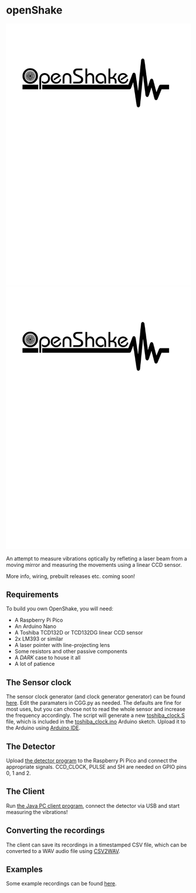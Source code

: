 # openShake
![Alt text](./Logo_OpenShake.svg)
<img src="./Logo_OpenShake.svg">

An attempt to measure vibrations optically by refleting a laser beam from a moving mirror and measuring the movements using a linear CCD sensor.

More info, wiring, prebuilt releases etc. coming soon!

## Requirements
To build you own OpenShake, you will need:
+ A Raspberry Pi Pico
+ An Arduino Nano
+ A Toshiba TCD132D or TCD132DG linear CCD sensor
+ 2x LM393 or similar
+ A laser pointer with line-projecting lens
+ Some resistors and other passive components
+ A *DARK* case to house it all
+ A lot of patience

## The Sensor clock
The sensor clock generator (and clock generator generator) can be found [here](toshiba_clock). Edit the paramaters in CGG.py as needed. The defaults are fine for most uses, but you can choose not to read the whole sensor and increase the frequency accordingly.
The script will generate a new [toshiba_clock.S](toshiba_clock/toshiba_clock.S) file, which is included in the [toshiba_clock.ino](toshiba_clock/toshiba_clock.ino) Arduino sketch. Upload it to the Arduino using [Arduino IDE](https://www.arduino.cc/en/software).

## The Detector
Upload [the detector program](detector/sync) to the Raspberry Pi Pico and connect the appropriate signals. CCD_CLOCK, PULSE and SH are needed on GPIO pins 0, 1 and 2.

## The Client
Run [the Java PC client program](client), connect the detector via USB and start measuring the vibrations!

## Converting the recordings
The client can save its recordings in a timestamped CSV file, which can be converted to a WAV audio file using [CSV2WAV](csv2wav/csv2wav.py).

## Examples
Some example recordings can be found [here](tests).
